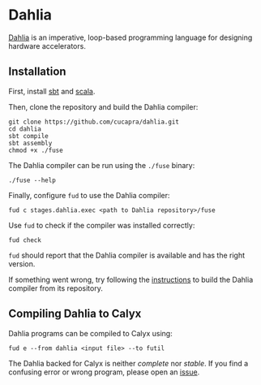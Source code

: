 # Dahlia

[Dahlia][] is an imperative, loop-based programming language for designing
hardware accelerators.

## Installation

First, install [sbt][] and [scala][].

Then, clone the repository and build the Dahlia compiler:
```
git clone https://github.com/cucapra/dahlia.git
cd dahlia
sbt compile
sbt assembly
chmod +x ./fuse
```

The Dahlia compiler can be run using the `./fuse` binary:
```
./fuse --help
```

Finally, configure `fud` to use the Dahlia compiler:
```
fud c stages.dahlia.exec <path to Dahlia repository>/fuse
```
Use `fud` to check if the compiler was installed correctly:
```
fud check
```
`fud` should report that the Dahlia compiler is available and has the right
version.

If something went wrong, try following the [instructions][] to build the Dahlia
compiler from its repository.

## Compiling Dahlia to Calyx

Dahlia programs can be compiled to Calyx using:
```
fud e --from dahlia <input file> --to futil
```

The Dahlia backed for Calyx is neither *complete* nor *stable*. If you find
a confusing error or wrong program, please open an [issue][].

[dahlia]: https://capra.cs.cornell.edu/dahlia
[instructions]: https://github.com/cucapra/dahlia#set-it-up
[issue]: https://github.com/cucapra/dahlia/issues
[sbt]: https://www.scala-sbt.org/1.x/docs/Setup.html
[scala]: https://docs.scala-lang.org/getting-started/index.html
